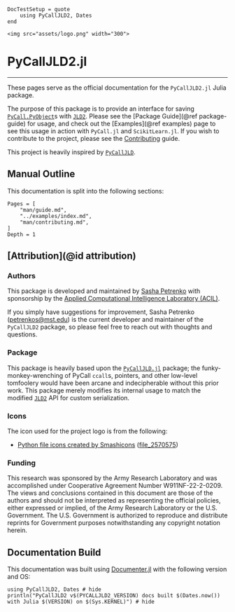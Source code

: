 ```@meta
DocTestSetup = quote
    using PyCallJLD2, Dates
end
```

```@raw html
<img src="assets/logo.png" width="300">
```

# PyCallJLD2.jl

---

These pages serve as the official documentation for the `PyCallJLD2.jl` Julia package.

The purpose of this package is to provide an interface for saving [`PyCall.PyObject`](https://github.com/JuliaPy/PyCall.jl)s with [`JLD2`](https://github.com/JuliaIO/JLD2.jl).
Please see the [Package Guide](@ref package-guide) for usage, and check out the [Examples](@ref examples) page to see this usage in action with `PyCall.jl` and `ScikitLearn.jl`.
If you wish to contribute to the project, please see the [Contributing](@ref) guide.

This project is heavily inspired by [`PyCallJLD`](https://github.com/JuliaPy/PyCallJLD.jl).

## Manual Outline

This documentation is split into the following sections:

```@contents
Pages = [
    "man/guide.md",
    "../examples/index.md",
    "man/contributing.md",
]
Depth = 1
```

## [Attribution](@id attribution)

### Authors

This package is developed and maintained by [Sasha Petrenko](https://github.com/AP6YC) with sponsorship by the [Applied Computational Intelligence Laboratory (ACIL)](https://acil.mst.edu/).

If you simply have suggestions for improvement, Sasha Petrenko (<petrenkos@mst.edu>) is the current developer and maintainer of the `PyCallJLD2` package, so please feel free to reach out with thoughts and questions.

### Package

This package is heavily based upon the [`PyCallJLD.jl`](https://github.com/JuliaPy/PyCallJLD.jl) package; the funky-monkey-wrenching of PyCall `ccall`s, pointers, and other low-level tomfoolery would have been arcane and indecipherable without this prior work.
This package merely modifies its internal usage to match the modified [`JLD2`](https://github.com/JuliaIO/JLD2.jl) API for custom serialization.

### Icons

The icon used for the project logo is from the following:

- [Python file icons created by Smashicons](https://www.flaticon.com/free-icons/python-file) ([file_2570575](https://www.flaticon.com/free-icon/file_2570575))

### Funding

This research was sponsored by the Army Research Laboratory and was accomplished under Cooperative Agreement Number W911NF-22-2-0209.
The views and conclusions contained in this document are those of the authors and should not be interpreted as representing the official policies, either expressed or implied, of the Army Research Laboratory or the U.S. Government.
The U.S. Government is authorized to reproduce and distribute reprints for Government purposes notwithstanding any copyright notation herein.

## Documentation Build

This documentation was built using [Documenter.jl](https://github.com/JuliaDocs/Documenter.jl) with the following version and OS:

```@example
using PyCallJLD2, Dates # hide
println("PyCallJLD2 v$(PYCALLJLD2_VERSION) docs built $(Dates.now()) with Julia $(VERSION) on $(Sys.KERNEL)") # hide
```
